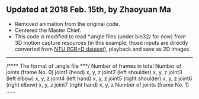 Updated at 2018 Feb. 15th, by Zhaoyuan Ma
----
* Removed animation from the original code.
* Centered the Master Chief.
* This code is modified to read *.angle files (under bin32/ for now) from 3D motion capture resources (in this example, those inputs are directly converted from [NTU RGB+D dataset](https://github.com/shahroudy/NTURGB-D)), playback and save as 2D images.
----
/**** The format of .angle file ***/
Number of frames in total
Number of joints (frame No. 0)
joint1 (head) x, y, z
joint2 (left shoulder) x, y, z
joint3 (left elbow) x, y, z
joint4 (left hand) x, y, z
joint5 (right shoulder) x, y, z
joint6 (right elbow) x, y, z
joint7 (right hand) x, y, z
Number of joints (frame No. 1)
......